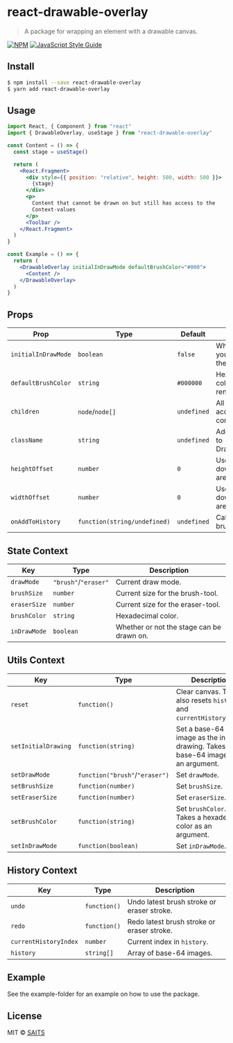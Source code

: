 # react-drawable-overlay

> A package for wrapping an element with a drawable canvas.

[![NPM](https://img.shields.io/npm/v/react-drawable-overlay.svg)](https://www.npmjs.com/package/react-drawable-overlay) [![JavaScript Style Guide](https://img.shields.io/badge/code_style-standard-brightgreen.svg)](https://standardjs.com)

## Install

```bash
$ npm install --save react-drawable-overlay
$ yarn add react-drawable-overlay
```

## Usage

```jsx
import React, { Component } from "react"
import { DrawableOverlay, useStage } from "react-drawable-overlay"

const Content = () => {
  const stage = useStage()

  return (
    <React.Fragment>
      <div style={{ position: "relative", height: 500, width: 500 }}>
        {stage}
      </div>
      <p>
        Content that cannot be drawn on but still has access to the
        Context-values
      </p>
      <Toolbar />
    </React.Fragment>
  )
}

const Example = () => {
  return (
    <DrawableOverlay initialInDrawMode defaultBrushColor="#000">
      <Content />
    </DrawableOverlay>
  )
}
```

## Props

<!-- This table was generated via http://www.tablesgenerator.com/markdown_tables -->

| Prop                | Type                         | Default     | Description                                  |
| ------------------- | ---------------------------- | ----------- | -------------------------------------------- |
| `initialInDrawMode` | `boolean`                    | `false`     | Whether or not you can draw on the stage.    |
| `defaultBrushColor` | `string`                     | `#000000`   | Hexadecimal color on the initial render.     |
| `children`          | `node`/`node[]`              | `undefined` | All children have access to the context.     |
| `className`         | `string`                     | `undefined` | Add a class name to DrawableOverlay.         |
| `heightOffset`      | `number`                     | `0`         | Used to narrow down drawable area in y-axis. |
| `widthOffset`       | `number`                     | `0`         | Used to narrow down drawable area in x-axis. |
| `onAddToHistory`    | `function(string/undefined)` | `undefined` | Callback on brush stroke.                    |

## State Context

<!-- This table was generated via http://www.tablesgenerator.com/markdown_tables -->

| Key          | Type                 | Description                               |
| ------------ | -------------------- | ----------------------------------------- |
| `drawMode`   | `"brush"`/`"eraser"` | Current draw mode.                        |
| `brushSize`  | `number`             | Current size for the brush-tool.          |
| `eraserSize` | `number`             | Current size for the eraser-tool.         |
| `brushColor` | `string`             | Hexadecimal color.                        |
| `inDrawMode` | `boolean`            | Whether or not the stage can be drawn on. |

## Utils Context

| Key                 | Type                           | Description                                                                       |
| ------------------- | ------------------------------ | --------------------------------------------------------------------------------- |
| `reset`             | `function()`                   | Clear canvas. This also resets `history` and `currentHistoryIndex`.               |
| `setInitialDrawing` | `function(string)`             | Set a base-64 image as the initial drawing. Takes a base-64 image as an argument. |
| `setDrawMode`       | `function("brush"`/`"eraser")` | Set `drawMode`.                                                                   |
| `setBrushSize`      | `function(number)`             | Set `brushSize`.                                                                  |
| `setEraserSize`     | `function(number)`             | Set `eraserSize`.                                                                 |
| `setBrushColor`     | `function(string)`             | Set `brushColor`. Takes a hexadecimal color as an argument.                       |
| `setInDrawMode`     | `function(boolean)`            | Set `inDrawMode`.                                                                 |

## History Context

| Key                   | Type         | Description                                |
| --------------------- | ------------ | ------------------------------------------ |
| `undo`                | `function()` | Undo latest brush stroke or eraser stroke. |
| `redo`                | `function()` | Redo latest brush stroke or eraser stroke. |
| `currentHistoryIndex` | `number`     | Current index in `history`.                |
| `history`             | `string[]`   | Array of base-64 images.                   |

## Example

See the example-folder for an example on how to use the package.

## License

MIT © [SAITS](https://github.com/SAITS)
